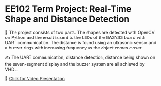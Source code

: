 # EE102 Term Project: Real-Time Shape and Distance Detection

📖 The project consists of two parts. The shapes are detected with OpenCV on Python and the result is sent to the LEDs of the BASYS3 board with UART communication. The distance is found using an ultrasonic sensor and a buzzer rings with increasing frequency as the object comes closer. 

✍️ The UART communication, distance detection, distance being shown on the seven-segment display and the buzzer system are all achieved by VHDL.

🎦 [Click for Video Presentation](https://www.youtube.com/watch?v=zwSNeKLz7V0&ab_channel=Yi%C4%9FitNarter)
